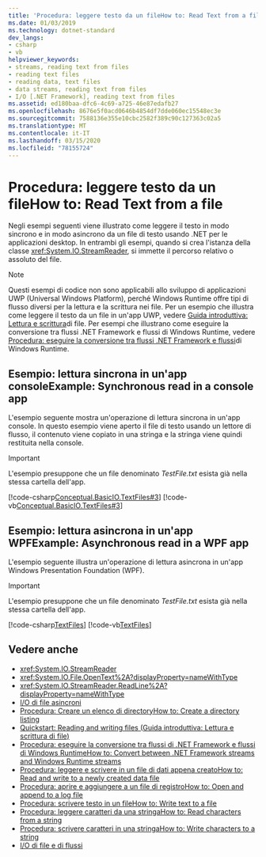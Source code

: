 ```yaml
---
title: 'Procedura: leggere testo da un fileHow to: Read Text from a file'
ms.date: 01/03/2019
ms.technology: dotnet-standard
dev_langs:
- csharp
- vb
helpviewer_keywords:
- streams, reading text from files
- reading text files
- reading data, text files
- data streams, reading text from files
- I/O [.NET Framework], reading text from files
ms.assetid: ed180baa-dfc6-4c69-a725-46e87edafb27
ms.openlocfilehash: 8676e5f0acd0646b4854df7dde060ec15548ec3e
ms.sourcegitcommit: 7588136e355e10cbc2582f389c90c127363c02a5
ms.translationtype: MT
ms.contentlocale: it-IT
ms.lasthandoff: 03/15/2020
ms.locfileid: "78155724"
---
```

# <a name="how-to-read-text-from-a-file"></a>Procedura: leggere testo da un fileHow to: Read Text from a file
Negli esempi seguenti viene illustrato come leggere il testo in modo sincrono e in modo asincrono da un file di testo usando .NET per le applicazioni desktop. In entrambi gli esempi, quando si crea l'istanza della classe <xref:System.IO.StreamReader>, si immette il percorso relativo o assoluto del file.
  
> [!NOTE]
> Questi esempi di codice non sono applicabili allo sviluppo di applicazioni UWP (Universal Windows Platform), perché Windows Runtime offre tipi di flusso diversi per la lettura e la scrittura nei file. Per un esempio che illustra come leggere il testo da un file in un'app UWP, vedere [Guida introduttiva: Lettura e scrittura](https://docs.microsoft.com/previous-versions/windows/apps/hh758325(v=win.10))di file. Per esempi che illustrano come eseguire la conversione tra flussi .NET Framework e flussi di Windows Runtime, vedere [Procedura: eseguire la conversione tra flussi .NET Framework e flussi](../../../docs/standard/io/how-to-convert-between-dotnet-streams-and-winrt-streams.md)di Windows Runtime.  
  
## <a name="example-synchronous-read-in-a-console-app"></a>Esempio: lettura sincrona in un'app consoleExample: Synchronous read in a console app  
L'esempio seguente mostra un'operazione di lettura sincrona in un'app console. In questo esempio viene aperto il file di testo usando un lettore di flusso, il contenuto viene copiato in una stringa e la stringa viene quindi restituita nella console.  
  
> [!IMPORTANT]
> L'esempio presuppone che un file denominato *TestFile.txt* esista già nella stessa cartella dell'app.  

 [!code-csharp[Conceptual.BasicIO.TextFiles#3](../../../samples/snippets/csharp/VS_Snippets_CLR/conceptual.basicio.textfiles/cs/source3.cs#3)]
 [!code-vb[Conceptual.BasicIO.TextFiles#3](../../../samples/snippets/visualbasic/VS_Snippets_CLR/conceptual.basicio.textfiles/vb/source3.vb#3)]  
  
## <a name="example-asynchronous-read-in-a-wpf-app"></a>Esempio: lettura asincrona in un'app WPFExample: Asynchronous read in a WPF app
 L'esempio seguente illustra un'operazione di lettura asincrona in un'app Windows Presentation Foundation (WPF).  
  
> [!IMPORTANT]
> L'esempio presuppone che un file denominato *TestFile.txt* esista già nella stessa cartella dell'app.  

 [!code-csharp[TextFiles](../../../samples/snippets/csharp/VS_Snippets_Wpf/TextFiles/MainWindow.xaml.cs)]
 [!code-vb[TextFiles](../../../samples/snippets/visualbasic/VS_Snippets_Wpf/TextFiles/MainWindow.xaml.vb)]  
  
## <a name="see-also"></a>Vedere anche

- <xref:System.IO.StreamReader>  
- <xref:System.IO.File.OpenText%2A?displayProperty=nameWithType>  
- <xref:System.IO.StreamReader.ReadLine%2A?displayProperty=nameWithType>  
- [I/O di file asincroni](../../../docs/standard/io/asynchronous-file-i-o.md)  
- [Procedura: Creare un elenco di directoryHow to: Create a directory listing](https://docs.microsoft.com/previous-versions/dotnet/netframework-4.0/5cf8zcfh(v=vs.100))  
- [Quickstart: Reading and writing files (Guida introduttiva: Lettura e scrittura di file)](https://docs.microsoft.com/previous-versions/windows/apps/hh758325%28v=win.10%29)  
- [Procedura: eseguire la conversione tra flussi di .NET Framework e flussi di Windows RuntimeHow to: Convert between .NET Framework streams and Windows Runtime streams](../../../docs/standard/io/how-to-convert-between-dotnet-streams-and-winrt-streams.md)  
- [Procedura: leggere e scrivere in un file di dati appena creatoHow to: Read and write to a newly created data file](../../../docs/standard/io/how-to-read-and-write-to-a-newly-created-data-file.md)  
- [Procedura: aprire e aggiungere a un file di registroHow to: Open and append to a log file](../../../docs/standard/io/how-to-open-and-append-to-a-log-file.md)  
- [Procedura: scrivere testo in un fileHow to: Write text to a file](../../../docs/standard/io/how-to-write-text-to-a-file.md)  
- [Procedura: leggere caratteri da una stringaHow to: Read characters from a string](../../../docs/standard/io/how-to-read-characters-from-a-string.md)  
- [Procedura: scrivere caratteri in una stringaHow to: Write characters to a string](../../../docs/standard/io/how-to-write-characters-to-a-string.md)  
- [I/O di file e di flussi](../../../docs/standard/io/index.md)
